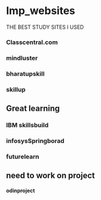 # Imp_websites
THE BEST STUDY SITES I USED 

### Classcentral.com
### mindluster
### bharatupskill
### skillup
## Great learning
### IBM skillsbuild
### infosysSpringborad
### futurelearn
## need to work on project
#### odinproject

